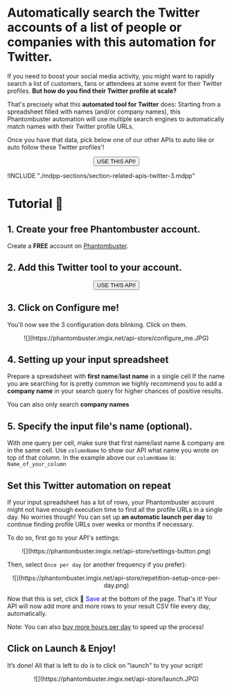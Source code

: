 # Automatically search the Twitter accounts of a list of people or companies with this automation for Twitter.

If you need to boost your social media activity, you might want to rapidly search a list of customers, fans or attendees at some event for their Twitter profiles. **But how do you find their Twitter profile at scale?**

That's precisely what this **automated tool for Twitter** does: Starting from a spreadsheet filled with names (and/or company names), this Phantombuster automation will use multiple search engines to automatically match names with their Twitter profile URLs.

Once you have that data, pick below one of our other APIs to auto like or auto follow these Twitter profiles'!

<center><button type="button" class="btn btn-warning callToAction" onclick="useThisApi()">USE THIS API!</button></center>

!INCLUDE "./mdpp-sections/section-related-apis-twitter-3.mdpp"

# Tutorial 🚀
## 1. Create your free Phantombuster account.
Create a **FREE** account on [Phantombuster](https://phantombuster.com/register).

## 2. Add this Twitter tool to your account.
<center><button type="button" class="btn btn-warning callToAction" onclick="useThisApi()">USE THIS API!</button></center>

## 3. Click on Configure me!
You'll now see the 3 configuration dots blinking. Click on them.

<center>![](https://phantombuster.imgix.net/api-store/configure_me.JPG)</center>

## 4. Setting up your input spreadsheet
Prepare a spreadsheet with **first name**/**last name** in a single cell
If the name you are searching for is pretty common we highly recommend you to add a **company name** in your search query for higher chances of positive results. 

You can also only search **company names**

## 5. Specify the input file's name (optional).

With one query per cell, make sure that first name/last name & company are in the same cell.
Use `columnName` to show our API what name you wrote on top of that column.
In the example above our `columnName` is: `Name_of_your_column`

## Set this Twitter automation on repeat

If your input spreadsheet has a lot of rows, your Phantombuster account might not have enough execution time to find all the profile URLs in a single day. No worries though! You can set up **an automatic launch per day** to continue finding profile URLs over weeks or months if necessary.

To do so, first go to your API's settings:

<center>![](https://phantombuster.imgix.net/api-store/settings-button.png)</center>

Then, select `Once per day` (or another frequency if you prefer):

<center>![](https://phantombuster.imgix.net/api-store/repetition-setup-once-per-day.png)</center>

Now that this is set, click 💾 <span style="color:blue">Save</span> at the bottom of the page. That's it! Your API will now add more and more rows to your result CSV file every day, automatically.

Note: You can also [buy more hours per day](https://phantombuster.com/upgrade) to speed up the process!

## Click on Launch & Enjoy!
It’s done! All that is left to do is to click on "launch" to try your script!
<center>![](https://phantombuster.imgix.net/api-store/launch.JPG)</center>

